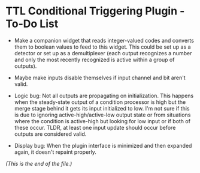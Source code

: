 # TTL Conditional Triggering Plugin - To-Do List

* Make a companion widget that reads integer-valued codes and converts them
to boolean values to feed to this widget. This could be set up as a detector
or set up as a demultiplexer (each output recognizes a number and only the
most recently recognized is active within a group of outputs).

* Maybe make inputs disable themselves if input channel and bit aren't valid.

* Logic bug: Not all outputs are propagating on initialization. This happens
when the steady-state output of a condition processor is high but the merge
stage behind it gets its input initialized to low. I'm not sure if this is
due to ignoring active-high/active-low output state or from situations
where the condition is active-high but looking for low input or if both of
these occur. TLDR, at least one input update should occur before outputs
are considered valid.

* Display bug: When the plugin interface is minimized and then expanded
again, it doesn't repaint properly.

_(This is the end of the file.)_
